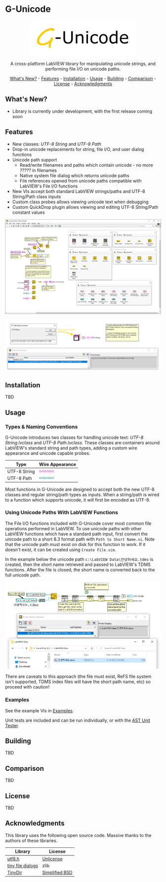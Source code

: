 # G-Unicode
<p align="center">
  <img width="346" height="115" src="images/g-unicode-logo.png">
</p>
<p align="center">
A cross-platform LabVIEW library for manipulating unicode strings, and performing file I/O on unicode paths.
</p>

<p align="center">
    <a href="#whats-new">What's New?</a> -
    <a href="#features">Features</a> -
    <a href="#installation">Installation</a> -
    <a href="#usage">Usage</a> -
	<a href="#building">Building</a> -
	<a href="#comparison">Comparison</a> - 
	<a href="#license">License</a> - 
	<a href="#acknowledgments">Acknowledgments</a>
</p>

## <a id="whats-new"></a>What's New?
* Library is currently under development, with the first release coming soon

## <a id="features"></a>Features
* New classes: _UTF-8 String_ and _UTF-8 Path_
* Drop-in unicode replacements for string, file I/O, and user dialog functions
* Unicode path support
    * Read/write filenames and paths which contain unicode - no more _?????_ in filenames
    * Native system file dialog which returns unicode paths
	* File references opened from unicode paths compatible with LabVIEW's File I/O functions
* New VIs accept both standard LabVIEW strings/paths and UTF-8 String/Path class inputs
* Custom class probes allows viewing unicode text when debugging
* Custom QuickDrop plugin allows viewing and editing UTF-8 String/Path constant values

![G-Unicode feature overview](images/g-unicode-demo-1.png?raw=true "G-Unicode feature overview")

![G-Unicode custom probe](images/g-unicode-demo-2.png?raw=true "G-Unicode custom probe")

## <a id="installation"></a>Installation
TBD

## <a id="usage"></a>Usage
### Types & Naming Conventions
G-Unicode introduces two classes for handling unicode text: _UTF-8 String.lvclass_ and _UTF-8 Path.lvclass_. These classes are containers around LabVIEW's standard string and path types, adding a custom wire appearance and unicode capable probes.

Type         | Wire Appearance
-------------|----------------
UTF-8 String | ![UTF-8 String wire](images/wire-utf8-string.png?raw=true "UTF-8 String wire")
UTF-8 Path   | ![UTF-8 Path wire](images/wire-utf8-path.png?raw=true "UTF-8 Path wire")

Most functions in G-Unicode are designed to accept both the new UTF-8 classes and regular string/path types as inputs. When a string/path is wired to a function which supports unicode, it will first be encoded as UTF-8.

### Using Unicode Paths With LabVIEW Functions
The File I/O functions included with G-Unicode cover most common file operations performed in LabVIEW. To use unicode paths with other LabVIEW functions which have a standard path input, first convert the unicode path to a short 8.3 format path with `Path to Short Name.vi`. Note that the unicode path must exist on disk for this function to work. If it doesn't exist, it can be created using `Create File.vim`.

In the example below the unicode path `c:\LabVIEW Data\안녕하세요.tdms` is created, then the short name retrieved and passed to LabVIEW's TDMS functions. After the file is closed, the short name is converted back to the full unicode path.

![Unicode path with TDMS functions](images/g-unicode-tdms-example.png?raw=true "Unicode path with TDMS functions")

There are caveats to this approach (the file must exist, ReFS file system isn't supported, TDMS index files will have the short path name, etc) so proceed with caution!

### Examples
See the example VIs in [Examples](src/LabVIEW/G-Unicode/Examples).

Unit tests are included and can be run individually, or with the [AST Unit Tester](https://www.autosofttech.net/documents/ast-unit-tester).

## <a id="building"></a>Building
TBD

## <a id="comparison"></a>Comparison
TBD

## <a id="license"></a>License
TBD

## <a id="acknowledgments"></a>Acknowledgments
This library uses the following open source code. Massive thanks to the authors of these libraries.

Library | License
--------|----------------------
[utf8.h](https://github.com/sheredom/utf8.h) | [Unlicense](https://github.com/sheredom/utf8.h/blob/master/LICENSE)
[tiny file dialogs](https://sourceforge.net/projects/tinyfiledialogs/) | zlib
[TinyDir](https://github.com/cxong/tinydir) | [Simplified BSD](https://github.com/cxong/tinydir/blob/master/COPYING)

